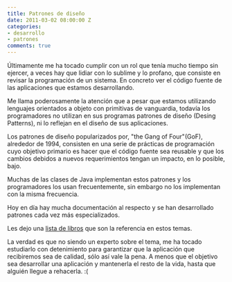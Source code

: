 ```yaml
---
title: Patrones de diseño
date: 2011-03-02 08:00:00 Z
categories:
- desarrollo
- patrones
comments: true
---
```


Últimamente me ha tocado cumplir con un rol que tenía mucho tiempo sin ejercer, a veces hay que lidiar con lo sublime y lo profano, que consiste en revisar la programación de un sistema. En concreto ver el código fuente de las aplicaciones que estamos desarrollando.

Me llama poderosamente la atención que a pesar que estamos utilizando lenguajes orientados a objeto con primitivas de vanguardia, todavía los programadores no utilizan en sus programas patrones de diseño (Desing Patterns), ni lo reflejan en el diseño de sus aplicaciones.

Los patrones de diseño popularizados por, "the Gang of Four"(GoF), alrededor de 1994, consisten en una serie de prácticas de programación cuyo objetivo primario es hacer que el código fuente sea reusable y que los cambios debidos a nuevos requerimientos tengan un impacto, en lo posible, bajo.

Muchas de las clases de Java implementan estos patrones y los programadores los usan frecuentemente, sin embargo no los implementan con la misma frecuencia.

Hoy en día hay mucha documentación al respecto y se han desarrollado patrones cada vez más especializados.

Les dejo una [lista de libros](http://www.fromdev.com/2010/06/5-best-design-pattern-books-you-must.html) que son la referencia en estos temas.

La verdad es que no siendo un experto sobre el tema, me ha tocado estudiarlo con detenimiento para garantizar que la aplicación que recibiremos sea de calidad, sólo así vale la pena. A menos que el objetivo sea desarrollar una aplicación y mantenerla el resto de la vida, hasta que alguién llegue a rehacerla. :(
